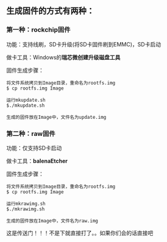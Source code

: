 ## 生成固件的方式有两种：
### 第一种：rockchip固件
功能：支持线刷，SD卡升级(将SD卡固件刷到EMMC)，SD卡启动

做卡工具：Windows的**瑞芯微创建升级磁盘工具**

固件生成步骤：

```
将文件系统拷贝到Image目录，重命名为rootfs.img
$ cp rootfs.img Image

运行mkupdate.sh
$./mkupdate.sh

生成的固件放在Image中，文件名为update.img
```



### 第二种：raw固件

功能：仅支持SD卡启动

做卡工具：**balenaEtcher**

固件生成步骤：

```
将文件系统拷贝到Image目录，重命名为rootfs.img
$ cp rootfs.img Image

运行mkrawimg.sh
$./mkrawimg.sh

生成的固件放在Image中，文件名为raw.img
```

这是传送门！！！不是下就直接打了。。如果你们会的话直接吧

